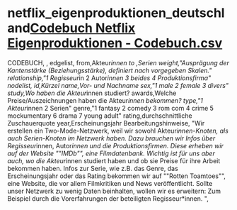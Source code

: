 # netflix_eigenproduktionen_deutschland[Codebuch Netflix Eigenproduktionen - Codebuch.csv](https://github.com/viviba/netflix_eigenproduktionen_deutschland/files/11893399/Codebuch.Netflix.Eigenproduktionen.-.Codebuch.csv)
CODEBUCH,
,
edgelist,
from,Akteur*innen 
to ,Serien 
weight,"Ausprägung der Kantenstärke (Beziehungsstärke), definiert nach vorgegeben Skalen."
relationship,"1 Regisseur*in 
2 Autor*innen 
3 beides
4 Produktionsfirma"
nodelist,
id,Kürzel
name,Vor- und Nachname 
sex,"1 male 
2 female 
3 divers"
study,Wo haben die Akteur*innen studiert?
awards,Welche Preise/Auszeichnungen haben die Akteur*innen bekommen? 
type,"1 Akteur*innen 
2 Serien"
genre,"1 fantasy
2 comedy
3 rom com 
4 crime 
5 mockumentary
6 drama 
7 young adult"
rating,durchschnittliche Zuschauerquote
year,Erscheinungsjahr
Bearbeitungshinweise,
"Wir erstellen ein Two-Mode-Netzwerk, weil wir sowohl Akteur*innen-Knoten, als auch Serien-Knoten im Netzwerk haben. Dazu brauchen wir Infos über Regisseur*innen, Autor*innen und die Produktionsfirmen. Diese erheben wir auf der Website ""IMDb"", eine Filmdatenbank. Wichtig ist für uns aber auch, wo die Akteur*innen studiert haben und ob sie Preise für ihre Arbeit bekommen haben. Infos zur Serie, wie z.B. das Genre, das Erscheinungsjahr oder das Rating bekommen wir auf ""Rotten Toamtoes"", eine Website, die vor allem Filmkritiken und News veröffentlicht. 
Sollte unser Netzwerk zu wenig Daten beinhalten, wollen wir es erweitern: Zum Beispiel durch die Vorerfahrungen der beteiligten Regisseur*innen. ",
